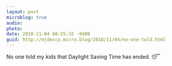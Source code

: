 ```yaml
---
layout: post
microblog: true
audio: 
photo: 
date: 2018-11-04 08:55:32 -0400
guid: http://mjdescy.micro.blog/2018/11/04/no-one-told.html
---
```

No one told my kids that Daylight Saving Time has ended. 😴
